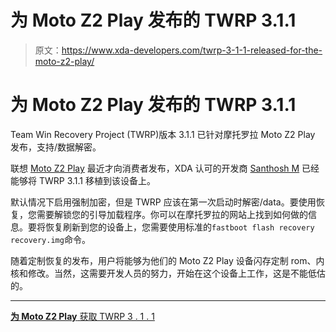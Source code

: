 # 为 Moto Z2 Play 发布的 TWRP 3.1.1

> 原文：<https://www.xda-developers.com/twrp-3-1-1-released-for-the-moto-z2-play/>

# 为 Moto Z2 Play 发布的 TWRP 3.1.1

Team Win Recovery Project (TWRP)版本 3.1.1 已针对摩托罗拉 Moto Z2 Play 发布，支持/数据解密。

联想 [Moto Z2 Play](https://forum.xda-developers.com/z2-play) 最近才向消费者发布，XDA 认可的开发商 [Santhosh M](https://forum.xda-developers.com/member.php?u=5480061) 已经能够将 TWRP 3.1.1 移植到该设备上。

默认情况下启用强制加密，但是 TWRP 应该在第一次启动时解密/data。要使用恢复，您需要解锁您的引导加载程序。你可以在摩托罗拉的网站上找到如何做的信息。要将恢复刷新到您的设备上，您需要使用标准的`fastboot flash recovery recovery.img`命令。

随着定制恢复的发布，用户将能够为他们的 Moto Z2 Play 设备闪存定制 rom、内核和修改。当然，这需要开发人员的努力，开始在这个设备上工作，这是不能低估的。

* * *

[**为 Moto Z2 Play** 获取 TWRP 3 . 1 . 1 ](https://forum.xda-developers.com/z2-play/development/twrp-3-1-1-0-moto-g5-plus-albus-t3622593)